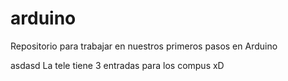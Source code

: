 arduino
=======

Repositorio para trabajar en nuestros primeros pasos en Arduino 

asdasd La tele tiene 3 entradas para los compus xD
